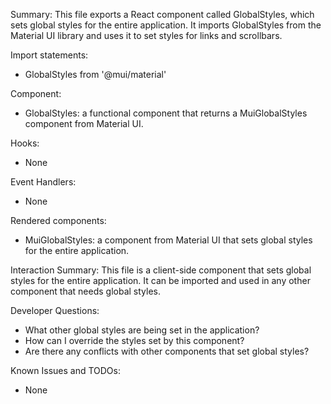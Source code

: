 Summary:
This file exports a React component called GlobalStyles, which sets global styles for the entire application. It imports GlobalStyles from the Material UI library and uses it to set styles for links and scrollbars.

Import statements:
- GlobalStyles from '@mui/material'

Component:
- GlobalStyles: a functional component that returns a MuiGlobalStyles component from Material UI.

Hooks:
- None

Event Handlers:
- None

Rendered components:
- MuiGlobalStyles: a component from Material UI that sets global styles for the entire application.

Interaction Summary:
This file is a client-side component that sets global styles for the entire application. It can be imported and used in any other component that needs global styles.

Developer Questions:
- What other global styles are being set in the application?
- How can I override the styles set by this component?
- Are there any conflicts with other components that set global styles?

Known Issues and TODOs:
- None